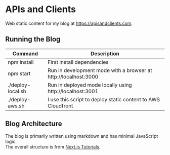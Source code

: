 # APIs and Clients

Web static content for my blog at https://apisandclients.com.

## Running the Blog

| Command | Description |
| ------- | ----------- |
| npm install | First install dependencies |
| npm start | Run in development mode with a browser at http://localhost:3000 |
| ./deploy-local.sh | Run in deployed mode locally using http://localhost:3001 |
| ./deploy-aws.sh | I use this script to deploy static content to AWS Cloudfront |

## Blog Architecture

The blog is primarily written using markdown and has minimal JavaScript logic.\
The overall structure is from [Next.js Tutorials](https://nextjs.org/learn-pages-router/basics/data-fetching/blog-data).
